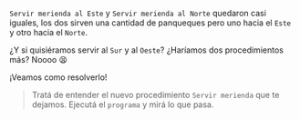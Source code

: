 <gs-attire attire-url="https://raw.githubusercontent.com/MumukiProject/mumuki-guia-gobstones-practica-procedimientos-con-parametros-kids/master/assets/attires/config_1551467293530.json"></gs-attire>

<gs-toolbox toolbox-url="https://raw.githubusercontent.com/MumukiProject/mumuki-guia-gobstones-practica-procedimientos-con-parametros-kids/master/assets/toolbox_1551466079639.xml"></gs-toolbox>

`Servir merienda al Este` y `Servir merienda al Norte` quedaron casi iguales, los dos sirven una cantidad de panqueques pero uno hacia el `Este` y otro hacia el `Norte`. 

¿Y si quisiéramos servir al `Sur` y al `Oeste`? ¿Haríamos dos procedimientos más? Noooo :tired_face: 

¡Veamos como resolverlo!

> Tratá de entender el nuevo procedimiento `Servir merienda` que te dejamos. Ejecutá el `programa` y mirá lo que pasa.
